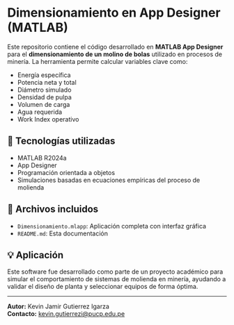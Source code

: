 # Dimensionamiento en App Designer (MATLAB)

Este repositorio contiene el código desarrollado en **MATLAB App Designer** para el **dimensionamiento de un molino de bolas** utilizado en procesos de minería. La herramienta permite calcular variables clave como:

- Energía específica
- Potencia neta y total
- Diámetro simulado
- Densidad de pulpa
- Volumen de carga
- Agua requerida
- Work Index operativo

## 📌 Tecnologías utilizadas

- MATLAB R2024a
- App Designer
- Programación orientada a objetos
- Simulaciones basadas en ecuaciones empíricas del proceso de molienda

## 📁 Archivos incluidos

- `Dimensionamiento.mlapp`: Aplicación completa con interfaz gráfica
- `README.md`: Esta documentación

## 💡 Aplicación

Este software fue desarrollado como parte de un proyecto académico para simular el comportamiento de sistemas de molienda en minería, ayudando a validar el diseño de planta y seleccionar equipos de forma óptima.

---

**Autor:** Kevin Jamir Gutierrez Igarza  
**Contacto:** kevin.gutierrezi@pucp.edu.pe
